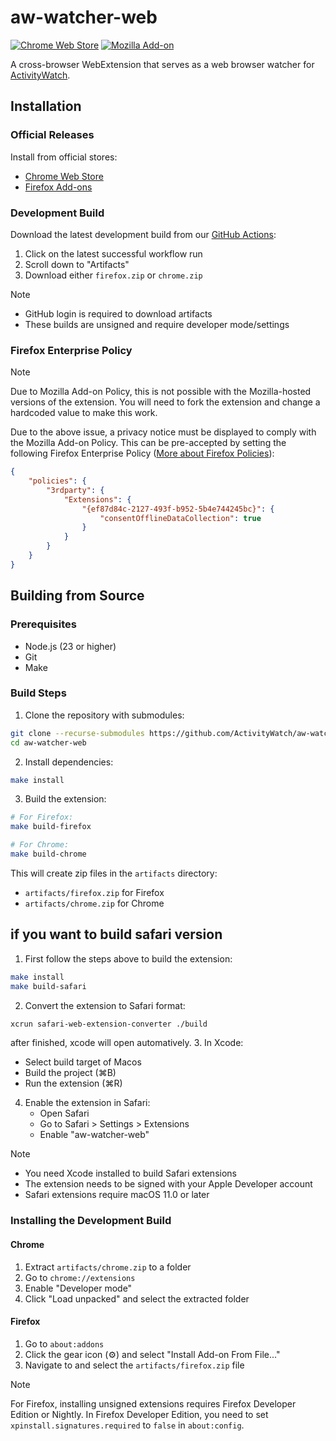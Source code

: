 # aw-watcher-web

[![Chrome Web Store](https://img.shields.io/chrome-web-store/v/nglaklhklhcoonedhgnpgddginnjdadi.svg)][chrome]
[![Mozilla Add-on](https://img.shields.io/amo/v/aw-watcher-web.svg)][firefox]

A cross-browser WebExtension that serves as a web browser watcher for [ActivityWatch][activitywatch].

## Installation

### Official Releases

Install from official stores:

- [Chrome Web Store][chrome]
- [Firefox Add-ons][firefox]

### Development Build

Download the latest development build from our [GitHub Actions][gh-actions]:

1. Click on the latest successful workflow run
2. Scroll down to "Artifacts"
3. Download either `firefox.zip` or `chrome.zip`

> [!NOTE]
>
> - GitHub login is required to download artifacts
> - These builds are unsigned and require developer mode/settings

### Firefox Enterprise Policy

> [!NOTE]
> Due to Mozilla Add-on Policy, this is not possible with the Mozilla-hosted versions of the extension. You will need to fork the extension and change a hardcoded value to make this work.

Due to the above issue, a privacy notice must be displayed to comply with the Mozilla Add-on Policy. This can be pre-accepted by setting the following Firefox Enterprise Policy ([More about Firefox Policies][mozilla-policy]):

```json
{
    "policies": {
        "3rdparty": {
            "Extensions": {
                "{ef87d84c-2127-493f-b952-5b4e744245bc}": {
                    "consentOfflineDataCollection": true
                }
            }
        }
    }
}
```

## Building from Source

### Prerequisites

- Node.js (23 or higher)
- Git
- Make

### Build Steps

1. Clone the repository with submodules:

```sh
git clone --recurse-submodules https://github.com/ActivityWatch/aw-watcher-web.git
cd aw-watcher-web
```

2. Install dependencies:

```sh
make install
```

3. Build the extension:

```sh
# For Firefox:
make build-firefox

# For Chrome:
make build-chrome
```

This will create zip files in the `artifacts` directory:

- `artifacts/firefox.zip` for Firefox
- `artifacts/chrome.zip` for Chrome

## if you want to build safari version

1. First follow the steps above to build the extension:

```sh
make install
make build-safari
```

2. Convert the extension to Safari format:

```sh
xcrun safari-web-extension-converter ./build
```

after finished, xcode will open automatively. 3. In Xcode:

- Select build target of Macos
- Build the project (⌘B)
- Run the extension (⌘R)

4. Enable the extension in Safari:
    - Open Safari
    - Go to Safari > Settings > Extensions
    - Enable "aw-watcher-web"

> [!NOTE]
>
> - You need Xcode installed to build Safari extensions
> - The extension needs to be signed with your Apple Developer account
> - Safari extensions require macOS 11.0 or later

### Installing the Development Build

#### Chrome

1. Extract `artifacts/chrome.zip` to a folder
2. Go to `chrome://extensions`
3. Enable "Developer mode"
4. Click "Load unpacked" and select the extracted folder

#### Firefox

1. Go to `about:addons`
2. Click the gear icon (⚙️) and select "Install Add-on From File..."
3. Navigate to and select the `artifacts/firefox.zip` file

> [!NOTE]
> For Firefox, installing unsigned extensions requires Firefox Developer Edition or Nightly.
> In Firefox Developer Edition, you need to set `xpinstall.signatures.required` to `false` in `about:config`.

[activitywatch]: https://github.com/ActivityWatch/activitywatch
[firefox]: https://addons.mozilla.org/en-US/firefox/addon/aw-watcher-web/
[chrome]: https://chromewebstore.google.com/detail/activitywatch-web-watcher/nglaklhklhcoonedhgnpgddginnjdadi
[mozilla-policy]: https://mozilla.github.io/policy-templates/
[gh-actions]: https://github.com/ActivityWatch/aw-watcher-web/actions/workflows/build.yml?query=branch%3Amaster+is%3Asuccess
